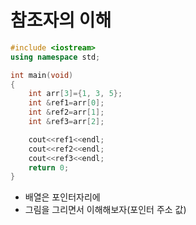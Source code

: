 # 참조자의 이해


```c++
#include <iostream>
using namespace std;

int main(void)
{
	int arr[3]={1, 3, 5};
	int &ref1=arr[0];
	int &ref2=arr[1];
	int &ref3=arr[2];

	cout<<ref1<<endl;
	cout<<ref2<<endl;
	cout<<ref3<<endl;
	return 0;
}
```

- 배열은 포인터자리에 
- 그림을 그리면서 이해해보자(포인터 주소 값)
